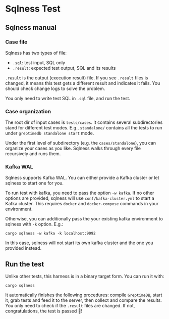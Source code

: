 # Sqlness Test

## Sqlness manual

### Case file

Sqlness has two types of file:

- `.sql`: test input, SQL only
- `.result`: expected test output, SQL and its results

`.result` is the output (execution result) file. If you see `.result` files is changed,
it means this test gets a different result and indicates it fails. You should
check change logs to solve the problem.  

You only need to write test SQL in `.sql` file, and run the test.

### Case organization

The root dir of input cases is `tests/cases`. It contains several subdirectories stand for different test
modes. E.g., `standalone/` contains all the tests to run under `greptimedb standalone start` mode.

Under the first level of subdirectory (e.g. the `cases/standalone`), you can organize your cases as you like.
Sqlness walks through every file recursively and runs them.

### Kafka WAL

Sqlness supports Kafka WAL. You can either provide a Kafka cluster or let sqlness to start one for you.

To run test with kafka, you need to pass the option `-w kafka`. If no other options are provided, sqlness will use `conf/kafka-cluster.yml` to start a Kafka cluster. This requires `docker` and `docker-compose` commands in your environment.

Otherwise, you can additionally pass the your existing kafka environment to sqlness with `-k` option. E.g.:

```shell
cargo sqlness -w kafka -k localhost:9092
```

In this case, sqlness will not start its own kafka cluster and the one you provided instead.

## Run the test

Unlike other tests, this harness is in a binary target form. You can run it with:

```shell
cargo sqlness
```

It automatically finishes the following procedures: compile `GreptimeDB`, start it, grab tests and feed it to
the server, then collect and compare the results. You only need to check if the `.result` files are changed.
If not, congratulations, the test is passed 🥳!
